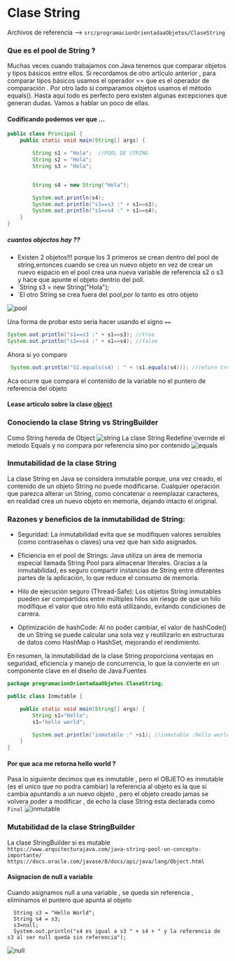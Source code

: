 # Clase String

Archivos de referencia --> `src/programacionOrientadaaObjetos/ClaseString`

### Que es el pool de String ?
Muchas veces cuando trabajamos con Java tenemos  que comparar objetos y tipos básicos entre ellos. Si recordamos de otro artículo anterior , para comparar tipos básicos usamos el operador == que es el operador de comparación . Por otro lado si comparamos objetos usamos el método equals(). Hasta aquí todo es perfecto pero existen algunas excepciones que  generan dudas. Vamos a hablar un poco de ellas.

#### Codificando podemos ver que ...
```java
public class Principal {
    public static void main(String[] args) {

        String s1 = "Hola";  //POOL DE STRING
        String s2 = "Hola";
        String s3 = "Hola";


        String s4 = new String("Hola");

        System.out.println(s4);
        System.out.println("s1==s3 :" + s1==s3);
        System.out.println("s1==s4 :" + s1==s4);
    }
}
```

##### cuantos objectos hay ??
- Existen 2 objetos!!! porque los 3 primeros se crean dentro del pool de string,entonces cuando se crea un nuevo objeto en vez de crear un nuevo espacio en el pool crea una nueva variable de referencia s2 o s3 y hace que apunte el objeto dentrio del poll.
- `String s3 = new String("Hola");
- `El otro String se crea fuera del pool,por lo tanto es otro objeto 

![pool](images/poolString.png)

Una forma de probar esto seria hacer usando el signo  `==`
```java
System.out.println("s1==s3 :" + s1==s3); //true
System.out.println("s1==s4 :" + s1==s4); //false
```

Ahora si yo comparo 
```java
 System.out.println("S1.equals(s4) : " + (s1.equals(s4))); //return true

```
Aca ocurre que compara el contenido de la variable no el puntero de referencia del objeto


####  Lease articulo sobre la clase [object](ClaseObject.md)

### Conociendo la clase String vs StringBuilder
Como String hereda de Object 
![string](images/String_class.png)
La clase String Redefine`override el metodo Equals y no compara por referencia sino por contenido
![equals](images/clase_string_equals.png)


### Inmutabilidad de la clase String
La clase String en Java se considera inmutable porque, una vez creado, el contenido de un objeto String no puede modificarse. Cualquier operación que parezca alterar un String, como concatenar o reemplazar caracteres, en realidad crea un nuevo objeto en memoria, dejando intacto el original.

### Razones y beneficios de la inmutabilidad de String:
- Seguridad:
La inmutabilidad evita que se modifiquen valores sensibles (como contraseñas o claves) una vez que han sido asignados.

- Eficiencia en el pool de Strings:
Java utiliza un área de memoria especial llamada String Pool para almacenar literales. Gracias a la inmutabilidad, es seguro compartir instancias de String entre diferentes partes de la aplicación, lo que reduce el consumo de memoria.

- Hilo de ejecución seguro (Thread-Safe):
Los objetos String inmutables pueden ser compartidos entre múltiples hilos sin riesgo de que un hilo modifique el valor que otro hilo está utilizando, evitando condiciones de carrera.

- Optimización de hashCode:
Al no poder cambiar, el valor de hashCode() de un String se puede calcular una sola vez y reutilizarlo en estructuras de datos como HashMap o HashSet, mejorando el rendimiento.

En resumen, la inmutabilidad de la clase String proporciona ventajas en seguridad, eficiencia y manejo de concurrencia, lo que la convierte en un componente clave en el diseño de Java.Fuentes

```java
package programacionOrientadaaObjetos.ClaseString;

public class Inmutable {

    public static void main(String[] args) {
        String s1="Hello";
        s1="hello world";

        System.out.println("inmutable :" +s1); //inmutable :hello world
    }
}

```
#### Por que aca me retorna hello world ?
Pasa lo siguiente decimos que es inmutable , pero el OBJETO es inmutable (es el unico que no podra cambiar)
la referencia al objeto es la que si cambia apuntando a un nuevo objeto , pero el objeto creado jamas se volvera poder a modificar , de echo la clase String esta declarada como  `Final` 
![inmutable](images/class_string_inmutable.jpg)

### Mutabilidad de la clase StringBuilder
La clase StringBuilder si es mutable
`https://www.arquitecturajava.com/java-string-pool-un-concepto-importante/`
`https://docs.oracle.com/javase/8/docs/api/java/lang/Object.html`


#### Asignacion de null a variable 

Cuando asignamos null a una variable , se queda sin referencia , eliminamos el puntero que apunta al objeto

```
  String s3 = "Hello World";
  String s4 = s3;
  s3=null;
  System.out.println("s4 es igual a s3 " + s4 + " y la referencia de s3 al ser null queda sin referencia");

```
![null](images/asignar_null.png)
